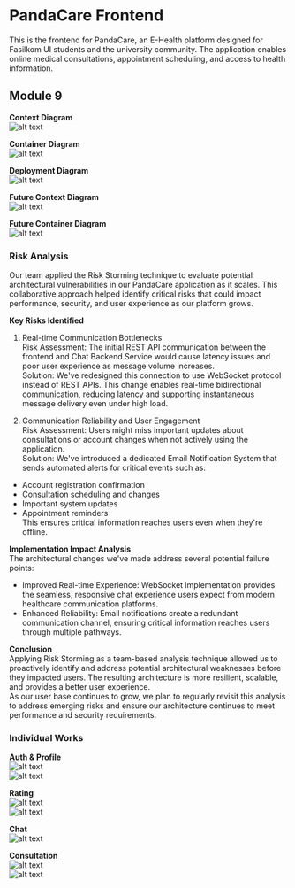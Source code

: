 # PandaCare Frontend

This is the frontend for PandaCare, an E-Health platform designed for Fasilkom UI students and the university community. The application enables online medical consultations, appointment scheduling, and access to health information.

## Module 9  
**Context Diagram**  
![alt text](public/readme/1.png)  

**Container Diagram**    
![alt text](public/readme/2.png)  

**Deployment Diagram**    
![alt text](public/readme/3.png)  

**Future Context Diagram**  
![alt text](public/readme/4.png)  

**Future  Container Diagram**  
![alt text](public/readme/5.png)  

### Risk Analysis
Our team applied the Risk Storming technique to evaluate potential architectural vulnerabilities in our PandaCare application as it scales. This collaborative approach helped identify critical risks that could impact performance, security, and user experience as our platform grows.   

**Key Risks Identified**

1. Real-time Communication Bottlenecks  
Risk Assessment: The initial REST API communication between the frontend and Chat Backend Service would cause latency issues and poor user experience as message volume increases.  
Solution: We've redesigned this connection to use WebSocket protocol instead of REST APIs. This change enables real-time bidirectional  communication, reducing latency and supporting instantaneous message delivery even under high load.  

2. Communication Reliability and User Engagement  
Risk Assessment: Users might miss important updates about consultations or account changes when not actively using the application.  
Solution: We've introduced a dedicated Email Notification System that sends automated alerts for critical events such as:   
- Account registration confirmation  
- Consultation scheduling and changes  
- Important system updates  
- Appointment reminders  
This ensures critical information reaches users even when they're offline.

**Implementation Impact Analysis**  
The architectural changes we've made address several potential failure points:
- Improved Real-time Experience: WebSocket implementation provides the seamless, responsive chat experience users expect from modern healthcare communication platforms.  
- Enhanced Reliability: Email notifications create a redundant communication channel, ensuring critical information reaches users through multiple pathways.  

**Conclusion**  
Applying Risk Storming as a team-based analysis technique allowed us to proactively identify and address potential architectural weaknesses before they impacted users. The resulting architecture is more resilient, scalable, and provides a better user experience.  
As our user base continues to grow, we plan to regularly revisit this analysis to address emerging risks and ensure our architecture continues to meet performance and security requirements.  

### Individual Works  

**Auth & Profile**  
![alt text](public/readme/messageImage_1747403676488.jpg)   
![alt text](public/readme/messageImage_1747403683901.jpg)    

**Rating**  
![alt text](public/readme/6.drawio.png)  
![alt text](public/readme/7.drawio.png)  

**Chat**  
![alt text](public/readme/chat1.jpg)  

**Consultation**  
![alt text](public/readme/konsul1.jpg)  
![alt text](public/readme/konsul2.jpg)
